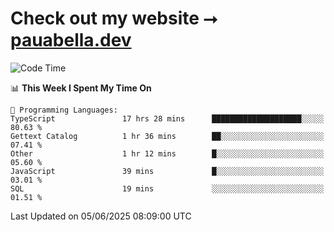 # Check out my website ⭢ [pauabella.dev](https://pauabella.dev)

<!--START_SECTION:waka-->
![Code Time](http://img.shields.io/badge/Code%20Time-4%2C503%20hrs%2018%20mins-blue)

📊 **This Week I Spent My Time On** 

```text
💬 Programming Languages: 
TypeScript               17 hrs 28 mins      ████████████████████░░░░░   80.63 % 
Gettext Catalog          1 hr 36 mins        ██░░░░░░░░░░░░░░░░░░░░░░░   07.41 % 
Other                    1 hr 12 mins        █░░░░░░░░░░░░░░░░░░░░░░░░   05.60 % 
JavaScript               39 mins             █░░░░░░░░░░░░░░░░░░░░░░░░   03.01 % 
SQL                      19 mins             ░░░░░░░░░░░░░░░░░░░░░░░░░   01.51 % 
```


 Last Updated on 05/06/2025 08:09:00 UTC
<!--END_SECTION:waka-->
